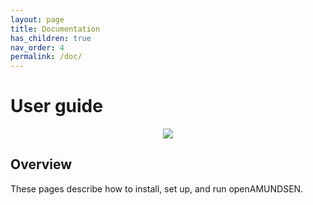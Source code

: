 ```yaml
---
layout: page
title: Documentation
has_children: true
nav_order: 4
permalink: /doc/
---
```



# User guide

<p align="center">
  <img src="https://user-images.githubusercontent.com/17546246/115751189-3afe4c00-a399-11eb-8bfa-87d0a86c2119.gif" />
</p>

## Overview

These pages describe how to install, set up, and run openAMUNDSEN.

